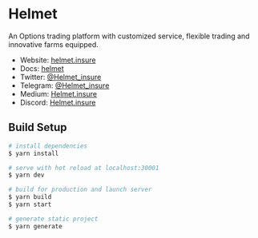 # Helmet
An Options trading platform with customized service, flexible trading and innovative farms equipped.

- Website: [helmet.insure](https://helmet.insure)
- Docs: [helmet](https://helmet-insure.gitbook.io/helmet/)
- Twitter: [@Helmet_insure](https://twitter.com/Helmet_insure)
- Telegram: [@Helmet_insure](https://t.me/helmet_insure)
- Medium: [Helmet.insure](https://helmetinsure.medium.com)
- Discord: [Helmet.insure](https://discord.gg/QtTJZEVds5)

## Build Setup

```bash
# install dependencies
$ yarn install

# serve with hot reload at localhost:30001
$ yarn dev

# build for production and launch server
$ yarn build
$ yarn start

# generate static project
$ yarn generate
```
